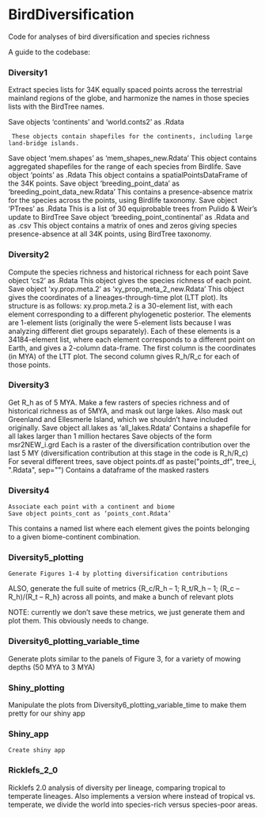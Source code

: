 # BirdDiversification
Code for analyses of bird diversification and species richness

A guide to the codebase:

### Diversity1
Extract species lists for 34K equally spaced points across the terrestrial mainland regions of the globe, and harmonize the names in those species lists with the BirdTree names.

Save objects ‘continents’ and ‘world.conts2’ as .Rdata

     These objects contain shapefiles for the continents, including large land-bridge islands.

Save object ‘mem.shapes’ as ‘mem_shapes_new.Rdata’
This object contains aggregated shapefiles for the range of each species from Birdlife.
Save object ‘points’ as .Rdata
	This object contains a spatialPointsDataFrame of the 34K points.
	Save object ‘breeding_point_data’ as ‘breeding_point_data_new.Rdata’
This contains a presence-absence matrix for the species across the points, using Birdlife taxonomy.
Save object ‘PTrees’ as .Rdata
	This is a list of 30 equiprobable trees from Pulido & Weir’s update to BirdTree
Save object ‘breeding_point_continental’ as .Rdata and as .csv
This object contains a matrix of ones and zeros giving species presence-absence at all 34K points, using BirdTree taxonomy.

### Diversity2
Compute the species richness and historical richness for each point
Save object ‘cs2’ as .Rdata
	This object gives the species richness of each point.
Save object ‘xy.prop.meta.2’ as ‘xy_prop_meta_2_new.Rdata’
This object gives the coordinates of a lineages-through-time plot (LTT plot). Its structure is as follows: xy.prop.meta.2 is a 30-element list, with each element corresponding to a different phylogenetic posterior. The elements are 1-element lists (originally the were 5-element lists because I was analyzing different diet groups separately). Each of these elements is a 34184-element list, where each element corresponds to a different point on Earth, and gives a 2-column data-frame.  The first column is the coordinates (in MYA) of the LTT plot.  The second column gives R_h/R_c for each of those points.
	
### Diversity3
Get R_h as of 5 MYA. Make a few rasters of species richness and of historical richness as of 5MYA, and mask out large lakes. Also mask out Greenland and Ellesmerle Island, which we shouldn’t have included originally.
Save object all.lakes as ‘all_lakes.Rdata’
	Contains a shapefile for all lakes larger than 1 million hectares
Save objects of the form msr2NEW_i.grd
Each is a raster of the diversification contribution over the last 5 MY (diversification contribution at this stage in the code is R_h/R_c)
For several different trees, save object points.df as paste("points_df", tree_i, ".Rdata", sep="")
	Contains a dataframe of the masked rasters
	
### Diversity4
	Associate each point with a continent and biome
	Save object points_cont as ‘points_cont.Rdata’
This contains a named list where each element gives the points belonging to a given biome-continent combination.

### Diversity5_plotting
	Generate Figures 1-4 by plotting diversification contributions
ALSO, generate the full suite of metrics {R_c/R_h – 1; R_t/R_h – 1; (R_c – R_h)/(R_t – R_h} across all points, and make a bunch of relevant plots

NOTE: currently we don’t save these metrics, we just generate them and plot them.  This obviously needs to change.

### Diversity6_plotting_variable_time
Generate plots similar to the panels of Figure 3, for a variety of mowing depths (50 MYA to 3 MYA)

### Shiny_plotting
Manipulate the plots from Diversity6_plotting_variable_time to make them pretty for our shiny app

### Shiny_app
	Create shiny app

### Ricklefs_2_0
Ricklefs 2.0 analysis of diversity per lineage, comparing tropical to temperate lineages.  Also implements a version where instead of tropical vs. temperate, we divide the world into species-rich versus species-poor areas.
